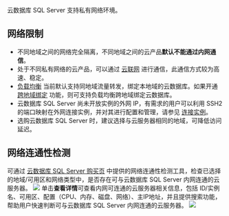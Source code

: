 云数据库 SQL Server 支持私有网络环境。

## 网络限制
- 不同地域之间的网络完全隔离，不同地域之间的云产品**默认不能通过内网通信**。
- 处于不同私有网络的云产品，可以通过 [云联网](https://cloud.tencent.com/document/product/877) 进行通信，此通信方式较为高速、稳定。
- [负载均衡](https://cloud.tencent.com/document/product/214) 当前默认支持同地域流量转发，绑定本地域的云数据库。如果开通 [跨地域绑定](https://cloud.tencent.com/document/product/214/48180) 功能，则可支持负载均衡跨地域绑定云数据库。
- 云数据库 SQL Server 尚未开放实例的外网 IP，有需求的用户可以利用 SSH2 的端口映射在外网连接实例，并对其进行配置和管理，请参见 [连接实例](https://cloud.tencent.com/document/product/238/11627)。
- 选购云数据库 SQL Server 时，建议选择与云服务器相同的地域，可降低访问延迟。


## 网络连通性检测
可通过 [云数据库 SQL Server 购买页](https://buy.cloud.tencent.com/sqlserver#/) 中提供的网络连通性检测工具，检查已选择的地域/可用区和网络类型中，是否存在可与云数据库 SQL Server 内网连通的云服务器。
![](https://qcloudimg.tencent-cloud.cn/raw/17fa04f351500017d05f02e65c354f8a.png)
单击**查看详情**可查看内网可连通的云服务器相关信息，包括 ID/实例名、可用区、配置（CPU、内存、磁盘、网络）、主IP地址，并且提供搜索功能，帮助用户快速判断可与云数据库 SQL Server 内网连通的云服务器。
![](https://main.qcloudimg.com/raw/dea8466faaaab332bf0b6f7a4932a49e.png)
